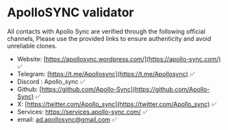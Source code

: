 # ApolloSYNC validator

All contacts with Apollo Sync are verified through the following official channels, 
Please use the provided links to ensure authenticity and avoid unreliable clones.

- Website: [https://apollosync.wordpress.com/](https://apollo-sync.com/) ✅
- Telegram: [https://t.me/Apollosync](https://t.me/Apollosync) ✅
- Discord : Apollo_sync ✅
- Github: [https://github.com/Apollo-Sync](https://github.com/Apollo-Sync) ✅
- X: [https://twitter.com/Apollo_sync](https://twitter.com/Apollo_sync) ✅
- Services: https://services.apollo-sync.com/ ✅
- email: ad.apollosync@gmail.com ✅

